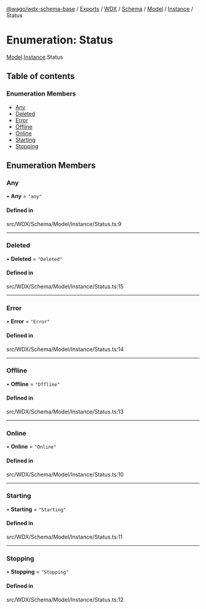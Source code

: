 [@wago/wdx-schema-base](../README.md) / [Exports](../modules.md) / [WDX](../modules/WDX.md) / [Schema](../modules/WDX.Schema.md) / [Model](../modules/WDX.Schema.Model.md) / [Instance](../modules/WDX.Schema.Model.Instance.md) / Status

# Enumeration: Status

[Model](../modules/WDX.Schema.Model.md).[Instance](../modules/WDX.Schema.Model.Instance.md).Status

## Table of contents

### Enumeration Members

- [Any](WDX.Schema.Model.Instance.Status.md#any)
- [Deleted](WDX.Schema.Model.Instance.Status.md#deleted)
- [Error](WDX.Schema.Model.Instance.Status.md#error)
- [Offline](WDX.Schema.Model.Instance.Status.md#offline)
- [Online](WDX.Schema.Model.Instance.Status.md#online)
- [Starting](WDX.Schema.Model.Instance.Status.md#starting)
- [Stopping](WDX.Schema.Model.Instance.Status.md#stopping)

## Enumeration Members

### Any

• **Any** = ``"any"``

#### Defined in

src/WDX/Schema/Model/Instance/Status.ts:9

___

### Deleted

• **Deleted** = ``"Deleted"``

#### Defined in

src/WDX/Schema/Model/Instance/Status.ts:15

___

### Error

• **Error** = ``"Error"``

#### Defined in

src/WDX/Schema/Model/Instance/Status.ts:14

___

### Offline

• **Offline** = ``"Offline"``

#### Defined in

src/WDX/Schema/Model/Instance/Status.ts:13

___

### Online

• **Online** = ``"Online"``

#### Defined in

src/WDX/Schema/Model/Instance/Status.ts:10

___

### Starting

• **Starting** = ``"Starting"``

#### Defined in

src/WDX/Schema/Model/Instance/Status.ts:11

___

### Stopping

• **Stopping** = ``"Stopping"``

#### Defined in

src/WDX/Schema/Model/Instance/Status.ts:12
